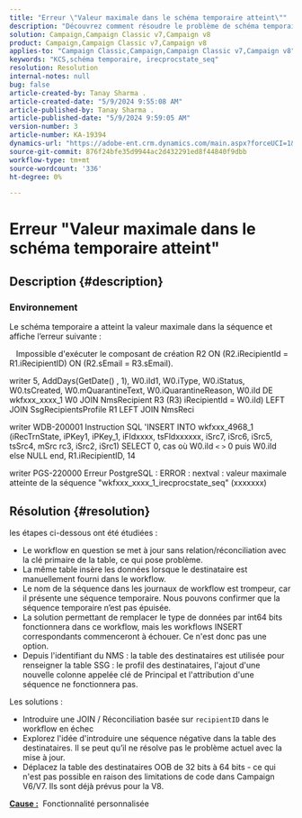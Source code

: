 ```yaml
---
title: "Erreur \"Valeur maximale dans le schéma temporaire atteint\""
description: "Découvrez comment résoudre le problème de schéma temporaire où il a atteint la valeur maximale en séquence et affiche une erreur."
solution: Campaign,Campaign Classic v7,Campaign v8
product: Campaign,Campaign Classic v7,Campaign v8
applies-to: "Campaign Classic,Campaign,Campaign Classic v7,Campaign v8"
keywords: "KCS,schéma temporaire, irecprocstate_seq"
resolution: Resolution
internal-notes: null
bug: false
article-created-by: Tanay Sharma .
article-created-date: "5/9/2024 9:55:08 AM"
article-published-by: Tanay Sharma .
article-published-date: "5/9/2024 9:59:05 AM"
version-number: 3
article-number: KA-19394
dynamics-url: "https://adobe-ent.crm.dynamics.com/main.aspx?forceUCI=1&pagetype=entityrecord&etn=knowledgearticle&id=9453d232-ea0d-ef11-9f8a-6045bd0201f5"
source-git-commit: 876f24bfe35d9944ac2d432291ed8f44840f9dbb
workflow-type: tm+mt
source-wordcount: '336'
ht-degree: 0%

---
```


# Erreur &quot;Valeur maximale dans le schéma temporaire atteint&quot;

## Description {#description}


### <b>Environnement</b>

Le schéma temporaire a atteint la valeur maximale dans la séquence et affiche l’erreur suivante :

   Impossible d&#39;exécuter le composant de création R2 ON (R2.iRecipientId = R1.iRecipientID) ON (R2.sEmail = R3.sEmail).

writer 5, AddDays(GetDate() , 1), W0.iId1, W0.iType, W0.iStatus, W0.tsCreated, W0.mQuarantineText, W0.iQuarantineReason, W0.iId DE wkfxxx_xxxx_1 W0 JOIN NmsRecipient R3 (R3) iRecipientId = W0.iId) LEFT JOIN SsgRecipientsProfile R1 LEFT JOIN NmsReci

writer WDB-200001 Instruction SQL &#39;INSERT INTO wkfxxx_4968_1 (iRecTrnState, iPKey1, iPKey_1, iFldxxxx, tsFldxxxxxx, iSrc7, iSrc6, iSrc5, tsSrc4, mSrc rc3, iSrc2, iSrc1) SELECT 0, cas où W0.iId `<` `>`  0 puis W0.iId else NULL end, R1.iRecipientID, 14

writer PGS-220000 Erreur PostgreSQL : ERROR : nextval : valeur maximale atteinte de la séquence &quot;wkfxxx_xxxx_1_irecprocstate_seq&quot; (xxxxxxx)


## Résolution {#resolution}


les étapes ci-dessous ont été étudiées :

- Le workflow en question se met à jour sans relation/réconciliation avec la clé primaire de la table, ce qui pose problème.
- La même table insère les données lorsque le destinataire est manuellement fourni dans le workflow.
- Le nom de la séquence dans les journaux de workflow est trompeur, car il présente une séquence temporaire. Nous pouvons confirmer que la séquence temporaire n’est pas épuisée.
- La solution permettant de remplacer le type de données par int64 bits fonctionnera dans ce workflow, mais les workflows INSERT correspondants commenceront à échouer. Ce n&#39;est donc pas une option.
- Depuis l&#39;identifiant du NMS : la table des destinataires est utilisée pour renseigner la table SSG : le profil des destinataires, l&#39;ajout d&#39;une nouvelle colonne appelée clé de Principal et l&#39;attribution d&#39;une séquence ne fonctionnera pas.


Les solutions :

- Introduire une JOIN / Réconciliation basée sur `recipientID` dans le workflow en échec
- Explorez l&#39;idée d&#39;introduire une séquence négative dans la table des destinataires. Il se peut qu’il ne résolve pas le problème actuel avec la mise à jour.
- Déplacez la table des destinataires OOB de 32 bits à 64 bits - ce qui n&#39;est pas possible en raison des limitations de code dans Campaign V6/V7. Ils sont déjà prévus pour la V8.




<b><u>Cause :</u></b>  Fonctionnalité personnalisée


